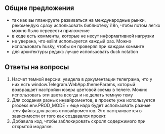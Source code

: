 ## Общие предложения

- так как вы планируете развиваться на международные рынки, рекомендую сразу использовать библиотеку i18n, чтобы потом легко можно было перевести приложение
- в коде есть комменты, которые не несут информативной нагрузки
- не уверена, что eslint используется каждый раз. Можно использовать husky, чтобы он проверял при каждом коммите
- для архитектуры редакс лучше использовать duck notation


## Ответы на вопросы

1. Насчет темной версии: увидела в документации телеграма, что у них есть window.Telegram.WebApp.themeParams, который возвращает настройки юзера цветовой схемы в телеге. Можно использовать эти цвета всегда и не делать темную тему
2. Для создания разных инвайроментов, в проекте уже используется process.env.PROD_MODE + еще надо будет использовать разные .env файлы для разных инвайроментов. Это настраивается в зависимости от того как создавался проект.
3. Добавила код, чтобы заблокировать скролл содержимого при открытой модалке.
